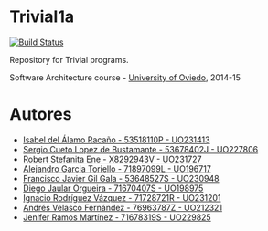 Trivial1a
=============

[![Build Status](https://travis-ci.org/Arquisoft/Trivial1a.svg?branch=master)](https://travis-ci.org/Arquisoft/Trivial1a)

Repository for Trivial programs. 

Software Architecture course - [University of Oviedo](http://www.uniovi.es), 2014-15


Autores
=============
* [Isabel del Álamo Racaño - 53518110P - UO231413](https://github.com/isabel2194)
* [Sergio Cueto Lopez de Bustamante - 53678402J - UO227806](https://github.com/sergioCL)
* [Robert Stefanita Ene - X8292943V - UO231727](https://github.com/robertene1994)
* [Alejandro Garcia Toriello - 71897099L - UO196717](https://github.com/alejandrogarciatoriello)
* [Francisco Javier Gil Gala - 53648527S - UO230948](https://github.com/fjgilgala)
* [Diego Jaular Orgueira - 71670407S - UO198975](https://github.com/Cofis)
* [Ignacio Rodríguez Vázquez - 71728721R - UO231201](https://github.com/nachosalas)
* [Andrés Velasco Fernández - 76963787Z - UO212321](https://github.com/Andresvelascofdez)
* [Jenifer Ramos Martínez - 71678319S - UO229825](https://github.com/yenniRamos)
